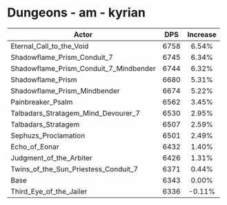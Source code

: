 # Dungeons - am - kyrian
| Actor | DPS | Increase |
|---|:---:|:---:|
|Eternal_Call_to_the_Void|6758|6.54%|
|Shadowflame_Prism_Conduit_7|6745|6.34%|
|Shadowflame_Prism_Conduit_7_Mindbender|6744|6.32%|
|Shadowflame_Prism|6680|5.31%|
|Shadowflame_Prism_Mindbender|6674|5.22%|
|Painbreaker_Psalm|6562|3.45%|
|Talbadars_Stratagem_Mind_Devourer_7|6530|2.95%|
|Talbadars_Stratagem|6507|2.59%|
|Sephuzs_Proclamation|6501|2.49%|
|Echo_of_Eonar|6432|1.40%|
|Judgment_of_the_Arbiter|6426|1.31%|
|Twins_of_the_Sun_Priestess_Conduit_7|6371|0.44%|
|Base|6343|0.00%|
|Third_Eye_of_the_Jailer|6336|-0.11%|

